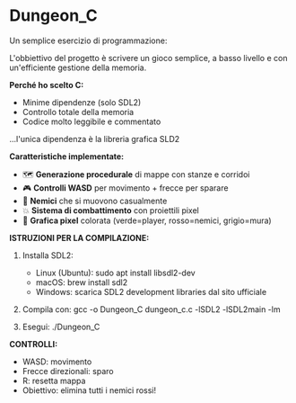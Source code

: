 # Dungeon_C
Un semplice esercizio di programmazione: 

L'obbiettivo del progetto è scrivere un gioco semplice, 
a basso livello e con un'efficiente gestione della memoria. 

**Perché ho scelto C:**
- Minime dipendenze (solo SDL2)
- Controllo totale della memoria
- Codice molto leggibile e commentato

...l'unica dipendenza è la libreria grafica SLD2

**Caratteristiche implementate:**
- 🗺️ **Generazione procedurale** di mappe con stanze e corridoi
- 🎮 **Controlli WASD** per movimento + frecce per sparare
- 👾 **Nemici** che si muovono casualmente
- 💥 **Sistema di combattimento** con proiettili pixel
- 🎨 **Grafica pixel** colorata (verde=player, rosso=nemici, grigio=mura)


**ISTRUZIONI PER LA COMPILAZIONE:**
1. Installa SDL2: 
    - Linux (Ubuntu): sudo apt install libsdl2-dev
    - macOS: brew install sdl2
    - Windows: scarica SDL2 development libraries dal sito ufficiale

 2. Compila con:
    gcc -o Dungeon_C dungeon_c.c -lSDL2 -lSDL2main -lm

 3. Esegui:
    ./Dungeon_C

 **CONTROLLI:**
 - WASD: movimento
 - Frecce direzionali: sparo
 - R: resetta mappa
 - Obiettivo: elimina tutti i nemici rossi!
